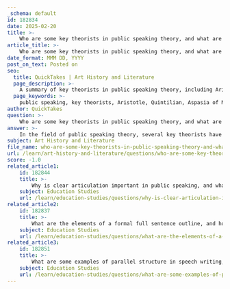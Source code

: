 ```yaml
---
_schema: default
id: 182834
date: 2025-02-20
title: >-
    Who are some key theorists in public speaking theory, and what are their contributions?
article_title: >-
    Who are some key theorists in public speaking theory, and what are their contributions?
date_format: MMM DD, YYYY
post_on_text: Posted on
seo:
  title: QuickTakes | Art History and Literature
  page_description: >-
    A summary of key theorists in public speaking theory, including Aristotle, Quintilian, and Cicero, and their contributions to rhetoric and persuasive communication.
  page_keywords: >-
    public speaking, key theorists, Aristotle, Quintilian, Aspasia of Miletus, Socrates, Plato, Cicero, rhetoric, persuasion, ethos, pathos, logos, Five Canons of Rhetoric
author: QuickTakes
question: >-
    Who are some key theorists in public speaking theory, and what are their contributions?
answer: >-
    In the field of public speaking theory, several key theorists have made significant contributions, particularly during the Classical period and beyond. Here are some of the most notable figures:\n\n1. **Aristotle (384-322 BCE)**: Often regarded as the founder of the study of rhetoric, Aristotle's work "On Rhetoric" is one of the earliest and most influential texts in the field. He introduced the concept of the three modes of persuasion: ethos (credibility), pathos (emotional appeal), and logos (logical argument). Aristotle emphasized the importance of understanding the audience and the context of the speech, which laid the groundwork for effective public speaking.\n\n2. **Quintilian (35-100 CE)**: A Roman rhetorician, Quintilian is known for his work "Institutio Oratoria," which outlines a comprehensive approach to rhetoric and public speaking. He emphasized the importance of the speaker's character and moral integrity, arguing that a good speaker must also be a good person. Quintilian's contributions include the development of the Five Canons of Rhetoric, which are invention, arrangement, style, memory, and delivery.\n\n3. **Aspasia of Miletus**: Although less well-documented than Aristotle and Quintilian, Aspasia was a prominent figure in ancient Greece known for her influence on rhetoric and public speaking. She is often credited with teaching rhetoric to notable figures, including Socrates and Pericles, and her contributions highlight the role of women in the development of rhetorical theory.\n\n4. **Socrates and Plato**: While primarily known for their philosophical contributions, both Socrates and Plato also engaged with rhetorical concepts. Socrates' dialectical method influenced the way arguments are structured, while Plato's dialogues often explored the ethical implications of rhetoric and persuasion.\n\n5. **Cicero (106-43 BCE)**: A Roman statesman and orator, Cicero's works on rhetoric, such as "De Oratore," further developed the ideas of his predecessors. He emphasized the importance of style and delivery in public speaking and introduced the concept of the "ideal orator," who combines knowledge, eloquence, and moral character.\n\nThese theorists collectively shaped the foundations of public speaking and rhetoric, influencing how speakers organize their messages, engage with their audiences, and utilize persuasive techniques. Their contributions continue to be relevant in contemporary public speaking practices and education.
subject: Art History and Literature
file_name: who-are-some-key-theorists-in-public-speaking-theory-and-what-are-their-contributions.md
url: /learn/art-history-and-literature/questions/who-are-some-key-theorists-in-public-speaking-theory-and-what-are-their-contributions
score: -1.0
related_article1:
    id: 182844
    title: >-
        Why is clear articulation important in public speaking, and what techniques can improve it?
    subject: Education Studies
    url: /learn/education-studies/questions/why-is-clear-articulation-important-in-public-speaking-and-what-techniques-can-improve-it
related_article2:
    id: 182837
    title: >-
        What are the elements of a formal full sentence outline, and how do they contribute to speech preparation?
    subject: Education Studies
    url: /learn/education-studies/questions/what-are-the-elements-of-a-formal-full-sentence-outline-and-how-do-they-contribute-to-speech-preparation
related_article3:
    id: 182851
    title: >-
        What are some examples of parallel structure in speech writing, and what common mistakes should be avoided?
    subject: Education Studies
    url: /learn/education-studies/questions/what-are-some-examples-of-parallel-structure-in-speech-writing-and-what-common-mistakes-should-be-avoided
---
```


&nbsp;
